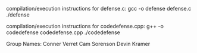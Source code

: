 compilation/execution instructions for defense.c:
gcc -o defense defense.c
./defense

compilation/execution instructions for codedefense.cpp:
g++ -o codedefense codedefense.cpp
./codedefense

Group Names:
Conner Verret
Cam Sorenson
Devin Kramer
